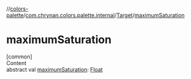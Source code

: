 //[colors-palette](../../../index.md)/[com.chrynan.colors.palette.internal](../index.md)/[Target](index.md)/[maximumSaturation](maximum-saturation.md)



# maximumSaturation  
[common]  
Content  
abstract val [maximumSaturation](maximum-saturation.md): [Float](https://kotlinlang.org/api/latest/jvm/stdlib/kotlin/-float/index.html)  



